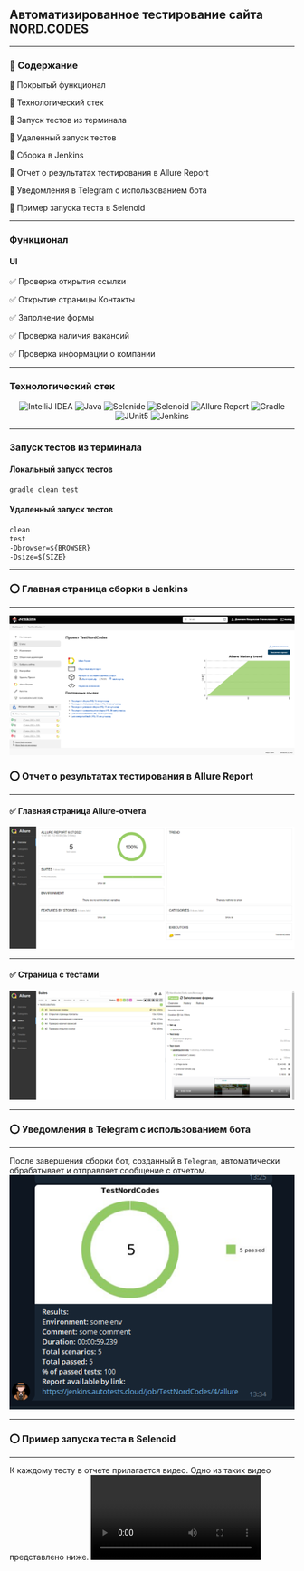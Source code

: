 ## Автоматизированное тестирование сайта NORD.CODES
____
### :large_blue_circle: Содержание
:wrench: Покрытый функционал

:wrench: Технологический стек

:wrench: Запуск тестов из терминала

:wrench: Удаленный запуск тестов

:wrench: Сборка в Jenkins

:wrench: Отчет о результатах тестирования в Allure Report

:wrench: Уведомления в Telegram с использованием бота

:wrench: Пример запуска теста в Selenoid
____
### Функционал
#### UI
:white_check_mark: Проверка открытия ссылки

:white_check_mark: Открытие страницы Контакты

:white_check_mark: Заполнение формы

:white_check_mark: Проверка наличия вакансий

:white_check_mark: Проверка информации о компании
____    
### Технологический стек

<p align="center">
<img width="6%" title="IntelliJ IDEA" src="https://starchenkov.pro/qa-guru/img/skills/Intelij_IDEA.svg">
<img width="6%" title="Java" src="https://starchenkov.pro/qa-guru/img/skills/Java.svg">
<img width="6%" title="Selenide" src="https://starchenkov.pro/qa-guru/img/skills/Selenide.svg">
<img width="6%" title="Selenoid" src="https://starchenkov.pro/qa-guru/img/skills/Selenoid.svg">
<img width="6%" title="Allure Report" src="https://starchenkov.pro/qa-guru/img/skills/Allure_Report.svg">
<img width="6%" title="Gradle" src="https://starchenkov.pro/qa-guru/img/skills/Gradle.svg">
<img width="6%" title="JUnit5" src="https://starchenkov.pro/qa-guru/img/skills/JUnit5.svg">
<img width="6%" title="Jenkins" src="https://starchenkov.pro/qa-guru/img/skills/Jenkins.svg">
</p>

____
### Запуск тестов из терминала
#### Локальный запуск тестов

```
gradle clean test
```

#### Удаленный запуск тестов
```
clean
test
-Dbrowser=${BROWSER}
-Dsize=${SIZE}
```
____

### :o: Главная страница сборки в Jenkins
____
![](src/test/resources/img/1.png)
### :o: Отчет о результатах тестирования в Allure Report
____
#### :white_check_mark: Главная страница Allure-отчета
![](src/test/resources/img/2.png)
____
#### :white_check_mark: Страница с тестами
![](src/test/resources/img/3.png)
____
### :o: Уведомления в Telegram с использованием бота 
____
После завершения сборки бот, созданный в `Telegram`, автоматически обрабатывает и отправляет сообщение с отчетом.
![](src/test/resources/img/4.png)
____
### :o: Пример запуска теста в Selenoid
____
К каждому тесту в отчете прилагается видео. Одно из таких видео представлено ниже.
![](src/test/resources/img/5.mp4)